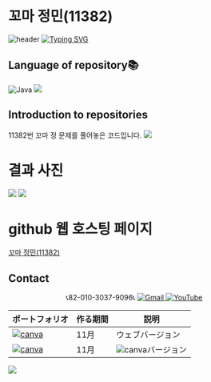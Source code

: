 # 꼬마 정민(11382)

![header](https://capsule-render.vercel.app/api?type=egg&color=gradient&height=300&section=header&text=welcome%2&fontSize=50&desc=백준%20꼬마%20정민(11382)%20문제)
[![Typing SVG](https://readme-typing-svg.demolab.com?font=Fira+Code&pause=1000&color=F76F00&background=FFBD2F00&random=false&width=435&lines=%E3%81%A9%E3%81%86%E3%81%9E%E3%82%88%E3%82%8D%E3%81%97%E3%81%8F%E3%81%8A%E3%81%AD%E3%81%8C%E3%81%84%E3%81%97%E3%81%BE%E3%81%99%E3%80%82)](https://git.io/typing-svg)

## Language of repository📚
![Java](https://img.shields.io/badge/Java-007396?style=flat-square&logo=java&logoColor=white)
<img src="https://img.shields.io/badge/C++-00599C?style=flat-square&logo=C%2B%2B&logoColor=white"/>

## Introduction to repositories 
11382번 꼬마 정 문제를 풀어놓은 코드입니다. 
<a href="https://github.com/do04200611/Baekjoon/blob/main/%EA%BC%AC%EB%A7%88%20%EC%A0%95%EB%AF%BC(11382)/Baekjoon.cpp"><img src ="https://github.com/do04200611/Baekjoon/assets/74278578/3a022c09-b00a-4ae2-9029-89d74ce1d0e6"></a>


# 결과 사진 <br>
<a href="https://github.com/do04200611/Baekjoon/blob/main/%EA%BC%AC%EB%A7%88%20%EC%A0%95%EB%AF%BC(11382)/Main.java"><img src ="https://github.com/do04200611/Baekjoon/assets/74278578/2d9c1189-4c09-4ab5-8bf3-2142fa95f85f"></a>
<a href="https://github.com/do04200611/Baekjoon/blob/main/%EA%BC%AC%EB%A7%88%20%EC%A0%95%EB%AF%BC(11382)/Baekjoon.cpp"><img src ="https://github.com/do04200611/Baekjoon/assets/74278578/9dbf826b-1e15-41e9-9915-33052a37ab73"></a>

# github 웹 호스팅 페이지
<a href="https://do04200611.github.io/Baekjoon/%EA%BC%AC%EB%A7%88%20%EC%A0%95%EB%AF%BC(11382)/index.html">꼬마 정민(11382)</a>

## Contact 



<p align="center">
  📞82-010-3037-9096📞
  <a href="mailto:a01030379096@gmail.com">
    <img src="https://img.shields.io/badge/-Gmail-red?style=for-the-badge&logo=Gmail" alt="Gmail">
  </a>
  <a href="https://www.youtube.com/channel/UC484ZJMavtoPOI4ey-HFdCA">
   <img src="https://img.shields.io/badge/-YouTube-red?style=for-the-badge&logo=youtube"  alt="YouTube">
 </a> <br>
 
  | ポートフォリオ           |  作る期間     |            説明  |
  |------------------------|---------------|----------------------------------------------|
  |<a href="https://kimganghyeon.my.canva.site/kimganghyeon"><img src="https://img.shields.io/badge/canva-purple?style=for-the-badge&logo=canva" alt="canva"></a>|11月|ウェブバージョン|
  |<a href="https://www.canva.com/design/DAFzY5opUiA/Ge33dSKE16cErBaDJDp-BA/edit"><img src="https://img.shields.io/badge/canva-purple?style=for-the-badge&logo=canva" alt="canva"></a>|11月|<img src="https://img.shields.io/badge/canva-purple?style=for-the-badge&logo=canva" alt="canva">バージョン|
</p>
<img src="https://capsule-render.vercel.app/api?type=egg&color=gradient&height=100&text=Thank%20you%20for%20watching.&section=footer" />
